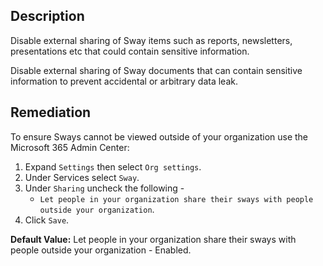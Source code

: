 ## Description

Disable external sharing of Sway items such as reports, newsletters, presentations etc that could contain sensitive information.

Disable external sharing of Sway documents that can contain sensitive information to prevent accidental or arbitrary data leak.

## Remediation

To ensure Sways cannot be viewed outside of your organization use the Microsoft 365 Admin Center:

1. Expand `Settings` then select `Org settings`.
2. Under Services select `Sway`.
3. Under `Sharing` uncheck the following -
   - `Let people in your organization share their sways with people outside your organization`.
4. Click `Save`.

**Default Value:** Let people in your organization share their sways with people outside your organization - Enabled.

